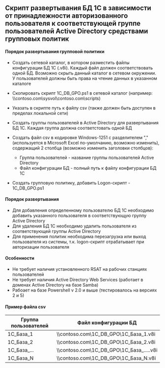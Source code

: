 ## Скрипт развертывания БД 1С в зависимости от принадлежности авторизованного пользователя к соответствующей группе пользователей Active Directory средствами групповых политик

#### Порядок развертывания групповой политики

- Создать сетевой каталог, в котором разместить файлы конфигурации БД 1С (.v8i). Каждый файл должен соответствовать одной БД. Возможно скрыть данный каталог в сетевом окружении. У пользователей должны быть права на чтение данных в указанном каталоге
- Скопировать скрипт 1C_DB_GPO.ps1 в сетевой каталог (например: \\\contoso.com\sysvol\contoso.com\scripts)
- Указать в скрипте путь к файлу csv (также должен быть доступен в пределах локальной сети)
- Создать группы пользователей в Active Directory для развертывания БД 1С. Каждая группа должна соответстовать одной БД
- Создать файл csv в кодировке Windows-1251 с разделителем "," (используется в Microsoft Excel по-умолчанию, возможно изменить), содержащий 2 столбца (возможно изменить заголовки столбцов):
    - Группа пользователей - название группы пользователей Active Directory
    - Файл конфигурации БД - полный путь к файлу конфигурации БД 1С

- Создать групповую политику, добавить Logon-скрипт - 1C_DB_GPO.ps1

#### Порядок развертывания
- Для добавления определенному пользователю БД 1С необходимо добавить указанного пользователя в соответствующую группу Active Directory
- Для удаления БД 1С необходимо удалить пользователя из соответствующей группы Active Directory
- Для применения политик необходима перезагрузка или выход пользователя из системы, т.к. logon-скрипт отрабатывает при авторизации пользователя

#### Особенности
- Не требует наличия установленного RSAT на рабочих станциях пользователей
- Не требует наличия Active Directory Web Services (работает в доменах Active Directory на базе Samba)
- Рабоает на базе Powershell v 2.0 и выше (тестировалось на версиях 2 и 5)

#### Пример файла csv
| Группа пользователей | Файл конфигурации БД | 
|-------------|----------|
| 1C_База_1 | \\\contoso.com\1C_DB_GPO\1C_База_1.v8i | 
| 1C_База_2 | \\\contoso.com\1C_DB_GPO\1C_База_2.v8i |
| 1C_База_... | \\\contoso.com\1C_DB_GPO\1C_База_.....v8i 
| 1C_База_N | \\\contoso.com\1C_DB_GPO\1C_База_N.v8i | 